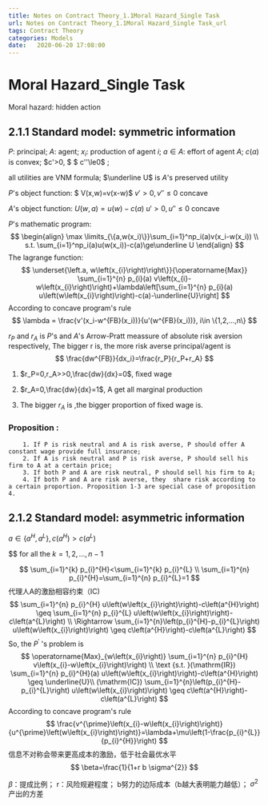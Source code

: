 ```yaml
---
title: Notes on Contract Theory_1.1Moral Hazard_Single Task
url: Notes on Contract Theory_1.1Moral Hazard_Single Task_url
tags: Contract Theory
categories: Models
date:   2020-06-20 17:08:00
---
```


# Moral Hazard_Single Task

Moral hazard: hidden action

## 2.1.1 Standard model: symmetric information

$P$: principal;    $A$: agent;    $x_i$: production of agent $i$;    $a\in A$: effort of agent $A$;    $c(a)$ is convex; $c'>0, $ $ c''\le0$ ;

all utilities are VNM formula;     $\underline U$ is $A$'s preserved utility



$P$'s object function: $ V(x,w)=v(x-w)$                          $v'>0,  v''\le0$  concave

$A$'s object function: $U(w,a) = u(w)-c(a)$                     $u'>0,u''\le0$ concave



 $P$'s mathematic program: 
$$
\begin{align}
\max \limits_{\{a,w(x_i)\}}\sum_{i=1}^np_i(a)v(x_i-w(x_i)) \\
s.t. \sum_{i=1}^np_i(a)u(w(x_i))-c(a)\ge\underline U 
\end{align}
$$
The lagrange function:
$$
\underset{\left.a, w\left(x_{i}\right)\right\}}{\operatorname{Max}} \sum_{i=1}^{n} p_{i}(a) v\left(x_{i}-w\left(x_{i}\right)\right)+\lambda\left[\sum_{i=1}^{n} p_{i}(a) u\left(w\left(x_{i}\right)\right)-c(a)-\underline{U}\right]
$$
According to concave program's rule 
$$
\lambda = \frac{v'(x_i-w^{FB}(x_i))}{u'(w^{FB}(x_i))}, i\in \{1,2,...,n\}
$$


$r_P$ and $r_A$ is  $P$'s and $A$'s Arrow-Pratt meassure of absolute risk aversion respectively, The bigger r is, the more risk averse principal/agent is 
$$
\frac{dw^{FB}}{dx_i}=\frac{r_P}{r_P+r_A}
$$

1. $r_P=0,r_A>>0,\frac{dw}{dx}=0$, fixed wage

2. $r_A=0,\frac{dw}{dx}=1$, A get all marginal production

3. The bigger $r_A$ is ,the bigger proportion of fixed wage is.

   

### Proposition : 

		1. If P is risk neutral and A is risk averse, P should offer A constant wage provide full insurance;
	 	2. If A is risk neutral and P is risk averse, P should sell his firm to A at a certain price;
	    3. If both P and A are risk neutral, P should sell his firm to A;
	    4. If both P and A are risk averse, they  share risk according to a certain proportion. Proposition 1-3 are special case of proposition 4.
## 2.1.2 Standard model: asymmetric information

$a \in\left\{a^{H}, a^{L}\right\}, c\left(a^{H}\right)>c\left(a^{L}\right)$

 $$ for all the $k=1,2, \ldots, n-1$  

$$
\sum_{i=1}^{k} p_{i}^{H}<\sum_{i=1}^{k} p_{i}^{L} \\
\sum_{i=1}^{n} p_{i}^{H}=\sum_{i=1}^{n} p_{i}^{L}=1
$$
代理人A的激励相容约束（IC)
$$
\sum_{i=1}^{n} p_{i}^{H} u\left(w\left(x_{i}\right)\right)-c\left(a^{H}\right) \geq \sum_{i=1}^{n} p_{i}^{L} u\left(w\left(x_{i}\right)\right)-c\left(a^{L}\right)  \\
\Rightarrow \sum_{i=1}^{n}\left(p_{i}^{H}-p_{i}^{L}\right) u\left(w\left(x_{i}\right)\right) \geq c\left(a^{H}\right)-c\left(a^{L}\right)
$$
So, the $P^{\prime}$ 's problem is
$$
\operatorname{Max}_{w\left(x_{i}\right)} \sum_{i=1}^{n} p_{i}^{H} v\left(x_{i}-w\left(x_{i}\right)\right) \\
\text {s.t. }(\mathrm{IR}) \sum_{i=1}^{n} p_{i}^{H}(a) u\left(w\left(x_{i}\right)\right)-c\left(a^{H}\right) \geq \underline{U}\\
(\mathrm{IC}) \sum_{i=1}^{n}\left(p_{i}^{H}-p_{i}^{L}\right) u\left(w\left(x_{i}\right)\right) \geq c\left(a^{H}\right)-c\left(a^{L}\right)
$$
According to concave program's rule
$$
\frac{v^{\prime}\left(x_{i}-w\left(x_{i}\right)\right)}{u^{\prime}\left(w\left(x_{i}\right)\right)}=\lambda+\mu\left(1-\frac{p_{i}^{L}}{p_{i}^{H}}\right)
$$
信息不对称会带来更高成本的激励，低于社会最优水平
$$
\beta=\frac{1}{1+r b \sigma^{2}}
$$


$\beta$：提成比例； r：风险规避程度； b努力的边际成本（b越大表明能力越低）；  $\sigma^2$产出的方差

